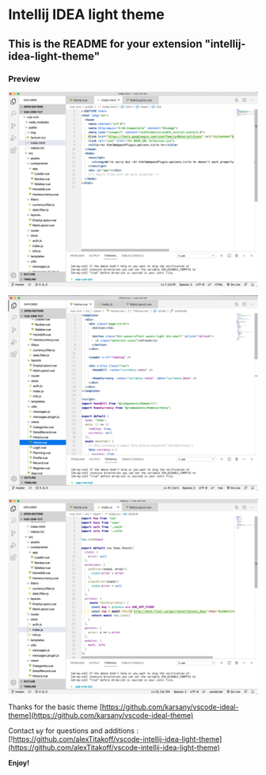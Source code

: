 # Intellij IDEA light theme
## This is the README for your extension "intellij-idea-light-theme"


### Preview

![**Preview1**](https://raw.githubusercontent.com/alexTitakoff/vscode-intellij-idea-light-theme/master/Preview1.jpg)



![**Preview2**](https://raw.githubusercontent.com/alexTitakoff/vscode-intellij-idea-light-theme/master/Preview2.jpg)



![**Preview3**](https://raw.githubusercontent.com/alexTitakoff/vscode-intellij-idea-light-theme/master/Preview3.jpg)



Thanks  for the basic theme [https://github.com/karsany/vscode-ideal-theme](https://github.com/karsany/vscode-ideal-theme)

Contact ьу for questions and additions :
[!https://github.com/alexTitakoff/vscode-intellij-idea-light-theme](https://github.com/alexTitakoff/vscode-intellij-idea-light-theme)

**Enjoy!**